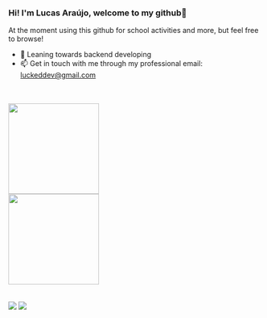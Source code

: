 ### Hi! I'm Lucas Araújo, welcome to my github👋

At the moment using this github for school activities and more, but feel free to browse!

- 🔭 Leaning towards backend developing
- 📫 Get in touch with me through my professional email: luckeddev@gmail.com

<br>
<br>


 <a href="https://github.com/Luckeditto">
  <img height="180em" src="https://github-readme-stats.vercel.app/api?username=Luckeditto&show_icons=true&theme=dracula&include_all_commits=true&count_private=true"/>
 <br>
  <img height="180em" src="https://github-readme-stats.vercel.app/api/top-langs/?username=Luckeditto&layout=compact&langs_count=7&theme=dracula"/>

</div>
<div style="display: inline_block"><br>
  
          
    
</div>
  
  <br>
  
 <div>
   <a href = "mailto:luckeddev@gmail.com"><img src="https://img.shields.io/badge/-Gmail-%23333?style=for-the-badge&logo=gmail&logoColor=white" target="_blank"></a>
 <a href="https://www.linkedin.com/in/lucas-ara%C3%BAjo-323120220/" target="_blank"><img src="https://img.shields.io/badge/-LinkedIn-%230077B5?style=for-the-badge&logo=linkedin&logoColor=white" target="_blank"></a>
   
   
  
  </div>
   

